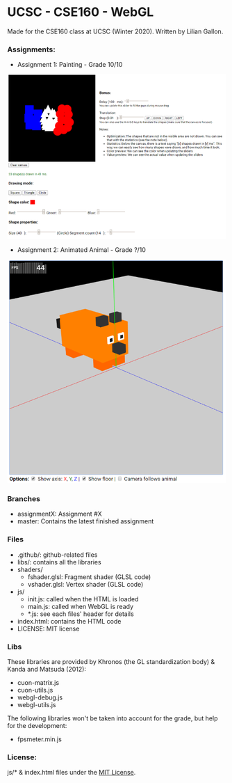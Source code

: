 # UCSC - CSE160 - WebGL

Made for the CSE160 class at UCSC (Winter 2020). Written by Lilian Gallon.

### Assignments:

- Assignment 1: Painting - Grade 10/10

![Assignment1 Screenshot](.github/screenshots/assignment1.png)

- Assignment 2: Animated Animal - Grade ?/10

![Assignment2 Screenshot](.github/screenshots/assignment2.png)

### Branches

- assignmentX: Assignment #X
- master: Contains the latest finished assignment

### Files

- .github/: github-related files
- libs/: contains all the libraries
- shaders/
  - fshader.glsl: Fragment shader (GLSL code)
  - vshader.glsl: Vertex shader (GLSL code)
- js/
  - init.js: called when the HTML is loaded
  - main.js: called when WebGL is ready
  - *.js: see each files' header for details
- index.html: contains the HTML code
- LICENSE: MIT license

### Libs

These libraries are provided by Khronos (the GL standardization body) & Kanda and Matsuda (2012):
- cuon-matrix.js
- cuon-utils.js
- webgl-debug.js
- webgl-utils.js

The following libraries won't be taken into account for the grade, but help for the development:
- fpsmeter.min.js

### License:

js/* & index.html files under the [MIT License](LICENSE).
